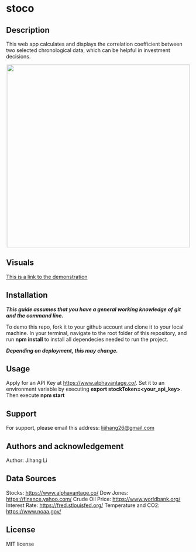 # stoco

## Description

This web app calculates and displays the correlation coefficient between two selected chronological data, which can be helpful in investment decisions.

<p align="center">
  <img width="500" src="https://i.ibb.co/FmyMnpz/53z3na.jpg">
</p>

## Visuals

[This is a link to the demonstration](https://morning-stream-12779.herokuapp.com/)

## Installation

***This guide assumes that you have a general working knowledge of git and the command line.***

To demo this repo, fork it to your github account and clone it to your local machine. In your terminal, navigate to the root folder of this repository, and run **npm install** to install all dependecies needed to run the project.

***Depending on deployment, this may change.***

## Usage

Apply for an API Key at https://www.alphavantage.co/. Set it to an environment variable by executing **export stockToken=<your_api_key>**. Then execute **npm start**

## Support

For support, please email this address: lijihang26@gmail.com

## Authors and acknowledgement

Author: Jihang Li

## Data Sources

Stocks: https://www.alphavantage.co/
Dow Jones: https://finance.yahoo.com/
Crude Oil Price: https://www.worldbank.org/
Interest Rate: https://fred.stlouisfed.org/
Temperature and CO2: https://www.noaa.gov/

## License

MIT license
